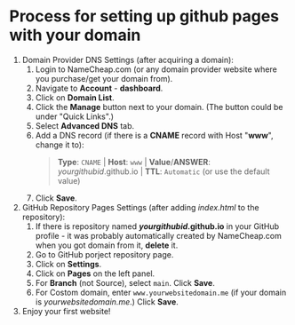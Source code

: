 # Process for setting up github pages with your domain

1. Domain Provider DNS Settings (after acquiring a domain): 
   1. Login to NameCheap.com (or any domain provider website where you purchase/get your domain from).
   2. Navigate to **Account** - **dashboard**.
   3. Click on **Domain List**.
   4. Click the **Manage** button next to your domain. (The button could be under "Quick Links".)
   5. Select **Advanced DNS** tab.
   6. Add a DNS record (if there is a **CNAME** record with Host "**www**", change it to): 
   	    > **Type**: `CNAME` | **Host**: `www` | **Value**/**ANSWER**: *yourgithubid*.github.io | **TTL**: `Automatic` (or use the default value)
   7. Click **Save**. 
2. GitHub Repository Pages Settings (after adding *index.html* to the repository): 
   1. If there is repository named ***yourgithubid*.github.io** in your GitHub profile - it was probably automatically created by NameCheap.com when you got domain from it, **delete** it.
   2. Go to GitHub porject repository page. 
   3. Click on **Settings**.
   4. Click on **Pages** on the left panel.
   5. For **Branch** (not Source), select `main`. Click **Save**.
   6. For Costom domain, enter `www.yourwebsitedomain.me` (if your domain is *yourwebsitedomain.me*.) Click **Save**.
3.  Enjoy your first website!
